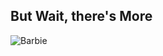 ## But Wait, there's More


![Barbie](https://i.kym-cdn.com/photos/images/newsfeed/001/390/981/e9e.jpg)
